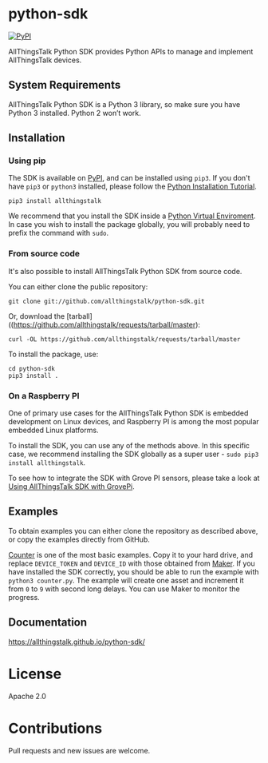 # python-sdk

[![PyPI](https://img.shields.io/pypi/v/allthingstalk.svg)](https://pypi.python.org/pypi/allthingstalk)

AllThingsTalk Python SDK provides Python APIs to manage and implement AllThingsTalk devices.

## System Requirements

AllThingsTalk Python SDK is a Python 3 library, so make sure you have Python 3 installed. Python 2 won’t work.

## Installation

### Using pip

The SDK is available on [PyPI](https://pypi.python.org/pypi), and can be installed using `pip3`. If you don't have `pip3` or `python3` installed, please follow the [Python Installation Tutorial](http://docs.python-guide.org/en/latest/starting/installation/).

```
pip3 install allthingstalk
```

We recommend that you install the SDK inside a [Python Virtual Enviroment](https://realpython.com/blog/python/python-virtual-environments-a-primer/). In case you wish to install the package globally, you will probably need to prefix the command with `sudo`.

### From source code

It's also possible to install AllThingsTalk Python SDK from source code.

You can either clone the public repository:

```
git clone git://github.com/allthingstalk/python-sdk.git
```

Or, download the [tarball]((https://github.com/allthingstalk/requests/tarball/master):

```
curl -OL https://github.com/allthingstalk/requests/tarball/master
```

To install the package, use:

```
cd python-sdk
pip3 install .
```

### On a Raspberry PI

One of primary use cases for the AllThingsTalk Python SDK is embedded development on Linux devices, and Raspberry PI is among the most popular embedded Linux platforms.

To install the SDK, you can use any of the methods above. In this specific case, we recommend installing the SDK globally as a super user - `sudo pip3 install allthingstalk`.

To see how to integrate the SDK with Grove PI sensors, please take a look at [Using AllThingsTalk SDK with GrovePi](examples/README.md).

## Examples

To obtain examples you can either clone the repository as described above, or copy the examples directly from GitHub.

[Counter](examples/counter.py) is one of the most basic examples. Copy it to your hard drive, and replace `DEVICE_TOKEN` and `DEVICE_ID` with those obtained from [Maker](https://maker.allthingstalk.com). If you have installed the SDK correctly, you should be able to run the example with `python3 counter.py`. The example will create one asset and increment it from `0` to `9` with second long delays. You can use Maker to monitor the progress.

## Documentation

https://allthingstalk.github.io/python-sdk/

# License

Apache 2.0

# Contributions

Pull requests and new issues are welcome.
